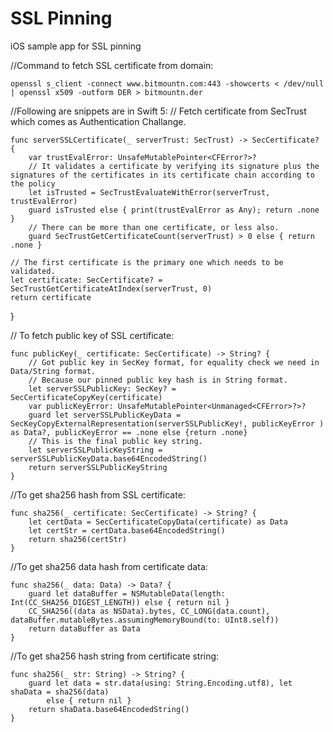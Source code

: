 ﻿
# SSL Pinning
iOS sample app for SSL pinning


//Command to fetch SSL certificate from domain:

    openssl s_client -connect www.bitmountn.com:443 -showcerts < /dev/null | openssl x509 -outform DER > bitmountn.der

//Following are snippets are in Swift 5:
// Fetch certificate from SecTrust which comes as Authentication Challange. 

    func serverSSLCertificate(_ serverTrust: SecTrust) -> SecCertificate? {
        var trustEvalError: UnsafeMutablePointer<CFError?>?
        // It validates a certificate by verifying its signature plus the signatures of the certificates in its certificate chain according to the policy
        let isTrusted = SecTrustEvaluateWithError(serverTrust, trustEvalError)
        guard isTrusted else { print(trustEvalError as Any); return .none }
        // There can be more than one certificate, or less also.
        guard SecTrustGetCertificateCount(serverTrust) > 0 else { return .none }

    // The first certificate is the primary one which needs to be validated.
    let certificate: SecCertificate? = SecTrustGetCertificateAtIndex(serverTrust, 0)
    return certificate
}

// To fetch public key of SSL certificate:

    func publicKey(_ certificate: SecCertificate) -> String? {
        // Got public key in SecKey format, for equality check we need in Data/String format.
        // Because our pinned public key hash is in String format.
        let serverSSLPublicKey: SecKey? = SecCertificateCopyKey(certificate)
        var publicKeyError: UnsafeMutablePointer<Unmanaged<CFError>?>?
        guard let serverSSLPublicKeyData = SecKeyCopyExternalRepresentation(serverSSLPublicKey!, publicKeyError ) as Data?, publicKeyError == .none else {return .none}
        // This is the final public key string.
        let serverSSLPublicKeyString = serverSSLPublicKeyData.base64EncodedString()
        return serverSSLPublicKeyString
    }

//To get sha256 hash from SSL certificate:

    func sha256(_ certificate: SecCertificate) -> String? {
        let certData = SecCertificateCopyData(certificate) as Data
        let certStr = certData.base64EncodedString()
        return sha256(certStr)
    }

//To get sha256 data hash from certificate data:

    func sha256(_ data: Data) -> Data? {
        guard let dataBuffer = NSMutableData(length: Int(CC_SHA256_DIGEST_LENGTH)) else { return nil }
        CC_SHA256((data as NSData).bytes, CC_LONG(data.count), dataBuffer.mutableBytes.assumingMemoryBound(to: UInt8.self))
        return dataBuffer as Data
    }

//To get sha256 hash string from certificate string:

    func sha256(_ str: String) -> String? {
        guard let data = str.data(using: String.Encoding.utf8), let shaData = sha256(data)
            else { return nil }
        return shaData.base64EncodedString()
    }

